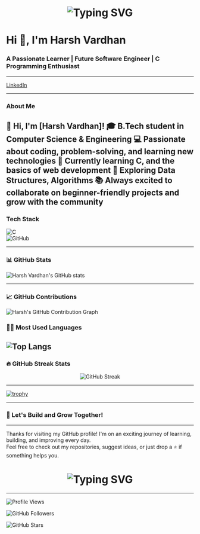 <h1 align="center">
  <img src="https://readme-typing-svg.herokuapp.com?font=Fira+Code&size=30&duration=3000&pause=1000&color=007BFF&center=true&vCenter=true&width=800&lines=👋+Hello+World!+My+name+is+Harsh+Vardhan.;Welcome+to+my+GitHub+profile." alt="Typing SVG" />
</h1>



# Hi 👋, I'm Harsh Vardhan  
### A Passionate Learner | Future Software Engineer | C Programming Enthusiast
---
[LinkedIn](https://www.linkedin.com/in/harsh-vardhan-b6a912325?utm_source=share&utm_campaign=share_via&utm_content=profile&utm_medium=android_app)


---

### About Me  
👋 Hi, I'm [Harsh Vardhan]!
🎓 B.Tech student in Computer Science & Engineering
💻 Passionate about coding, problem-solving, and learning new technologies
🌱 Currently learning C, and the basics of web development
🔧 Exploring Data Structures, Algorithms
📚 Always excited to collaborate on beginner-friendly projects and grow with the community
---

### Tech Stack  
![C](https://img.shields.io/badge/C-A8B9CC?style=flat&logo=c&logoColor=white)  
![GitHub](https://img.shields.io/badge/GitHub-100000?style=flat&logo=github&logoColor=white)

---

### 📊 GitHub Stats  
![Harsh Vardhan's GitHub stats](https://github-readme-stats.vercel.app/api?username=harsh0717vj&show_icons=true&theme=tokyonight)

---
### 📈 GitHub Contributions

![Harsh's GitHub Contribution Graph](https://github-readme-activity-graph.vercel.app/graph?username=harsh0717vj&theme=react-dark&hide_border=true)

### 👨‍💻 Most Used Languages  
![Top Langs](https://github-readme-stats.vercel.app/api/top-langs/?username=harsh0717vj&layout=compact&theme=tokyonight)
---
### 🔥 GitHub Streak Stats
<p align="center">
  <img src="https://streak-stats.demolab.com?user=harsh0717vj&theme=react&hide_border=true&date_format=j%20M%5B%20Y%5D" alt="GitHub Streak" />
</p>

---


[![trophy](https://github-profile-trophy.vercel.app/?username=harsh0717vj&theme=gruvbox)](https://github.com/ryo-ma/github-profile-trophy)


---

### 🚀 Let's Build and Grow Together!

---

Thanks for visiting my GitHub profile! I'm on an exciting journey of learning, building, and improving every day.  
Feel free to check out my repositories, suggest ideas, or just drop a ⭐️ if something helps you.

<h1 align="center">
  <img src="https://readme-typing-svg.herokuapp.com?font=Fira+Code&size=25&duration=3000&pause=1000&color=00C853&center=true&vCenter=true&width=500&lines=Happy+Coding!+%F0%9F%99%8C;—+Harsh+Vardhan" alt="Typing SVG" />
</h1>

---

![Profile Views](https://komarev.com/ghpvc/?username=gyan-prakash-007&label=Profile+Views&color=0e75b6&style=flat)

![GitHub Followers](https://img.shields.io/github/followers/gyan-prakash-007?label=Followers&style=flat&color=0e75b6)



![GitHub Stars](https://img.shields.io/github/stars/gyan-prakash-007?affiliations=OWNER&label=Stars&style=flat&color=0e75b6)

